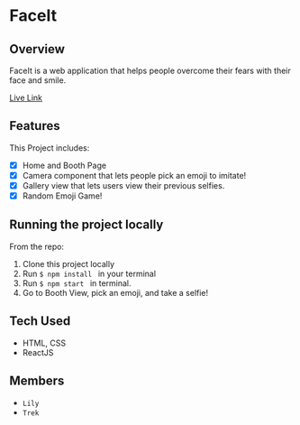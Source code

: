 # FaceIt 

## Overview
FaceIt is a web application that helps people overcome their fears with their face and smile.

[Live Link](https://v30-01.herokuapp.com/)

## Features 

This Project includes:
- [x] Home and Booth Page
- [x] Camera component that lets people pick an emoji to imitate!
- [x] Gallery view that lets users view their previous selfies.
- [x] Random Emoji Game!

## Running the project locally

From the repo:
1. Clone this project locally
2. Run `$ npm install ` in your terminal
3. Run `$ npm start ` in terminal.
4. Go to Booth View, pick an emoji, and take a selfie!

## Tech Used
- HTML, CSS
- ReactJS

## Members 
- `Lily`
- `Trek`
